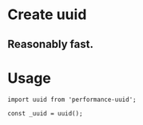 # Create uuid
## Reasonably fast.

# Usage

    import uuid from 'performance-uuid';

    const _uuid = uuid();
